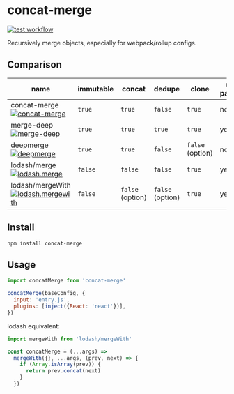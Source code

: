 # concat-merge

[![test workflow](https://github.com/ambar/concat-merge/actions/workflows/test.yml/badge.svg)](https://github.com/ambar/concat-merge/actions/workflows/test.yml)

Recursively merge objects, especially for webpack/rollup configs.

## Comparison

| name                                                                                                                                                        | immutable | concat           | dedupe           | clone            | multiple parameters | recommended |
| ----------------------------------------------------------------------------------------------------------------------------------------------------------- | --------- | ---------------- | ---------------- | ---------------- | ------------------- | ----------- |
| concat-merge <br> [![concat-merge](https://img.shields.io/bundlephobia/minzip/concat-merge)](https://bundlephobia.com/package/concat-merge)                 | `true`    | `true`           | `false`          | `true`           | no                  | yes         |
| merge-deep <br> [![merge-deep](https://img.shields.io/bundlephobia/minzip/merge-deep)](https://bundlephobia.com/package/merge-deep)                         | `true`    | `true`           | `true`           | `true`           | yes                 | yes         |
| deepmerge <br> [![deepmerge](https://img.shields.io/bundlephobia/minzip/deepmerge)](https://bundlephobia.com/package/deepmerge)                             | `true`    | `true`           | `false`          | `false` (option) | no                  |             |
| lodash/merge <br> [![lodash.merge](https://img.shields.io/bundlephobia/minzip/lodash.merge)](https://bundlephobia.com/package/lodash.merge)                 | `false`   | `false`          | `false`          | `true`           | yes                 |             |
| lodash/mergeWith <br> [![lodash.mergewith](https://img.shields.io/bundlephobia/minzip/lodash.mergewith)](https://bundlephobia.com/package/lodash.mergewith) | `false`   | `false` (option) | `false` (option) | `true`           | yes                 | yes         |

## Install

```
npm install concat-merge
```

## Usage

```js
import concatMerge from 'concat-merge'

concatMerge(baseConfig, {
  input: 'entry.js',
  plugins: [inject({React: 'react'})],
})
```

lodash equivalent:

```js
import mergeWith from 'lodash/mergeWith'

const concatMerge = (...args) =>
  mergeWith({}, ...args, (prev, next) => {
    if (Array.isArray(prev)) {
      return prev.concat(next)
    }
  })
```
